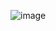 ![image](https://user-images.githubusercontent.com/15351102/220773782-2033c397-c206-4c48-90d7-f3e74f3f158f.png)
